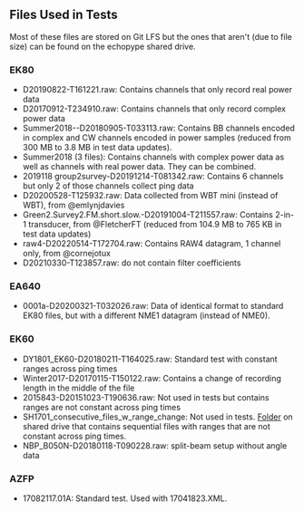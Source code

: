 ## Files Used in Tests
Most of these files are stored on Git LFS but the ones that aren't (due to file size) can be found on the echopype shared drive.


### EK80

- D20190822-T161221.raw: Contains channels that only record real power data
- D20170912-T234910.raw: Contains channels that only record complex power data
- Summer2018--D20180905-T033113.raw: Contains BB channels encoded in complex and CW channels encoded in power samples (reduced from 300 MB to 3.8 MB in test data updates).
- Summer2018 (3 files): Contains channels with complex power data as well as channels with real power data. They can be combined.
- 2019118 group2survey-D20191214-T081342.raw: Contains 6 channels but only 2 of those channels collect ping data
- D20200528-T125932.raw: Data collected from WBT mini (instead of WBT), from @emlynjdavies
- Green2.Survey2.FM.short.slow.-D20191004-T211557.raw: Contains 2-in-1 transducer, from @FletcherFT (reduced from 104.9 MB to 765 KB in test data updates)
- raw4-D20220514-T172704.raw: Contains RAW4 datagram, 1 channel only, from @cornejotux
- D20210330-T123857.raw: do not contain filter coefficients


### EA640
- 0001a-D20200321-T032026.raw: Data of identical format to standard EK80 files, but with a different NME1 datagram (instead of NME0).


### EK60
- DY1801_EK60-D20180211-T164025.raw: Standard test with constant ranges across ping times
- Winter2017-D20170115-T150122.raw: Contains a change of recording length in the middle of the file
- 2015843-D20151023-T190636.raw: Not used in tests but contains ranges are not constant across ping times
- SH1701_consecutive_files_w_range_change: Not used in tests. [Folder](https://drive.google.com/drive/u/1/folders/1PaDtL-xnG5EK3N3P1kGlXa5ub16Yic0f) on shared drive that contains sequential files with ranges that are not constant across ping times.
- NBP_B050N-D20180118-T090228.raw: split-beam setup without angle data


### AZFP
- 17082117.01A: Standard test. Used with 17041823.XML.
